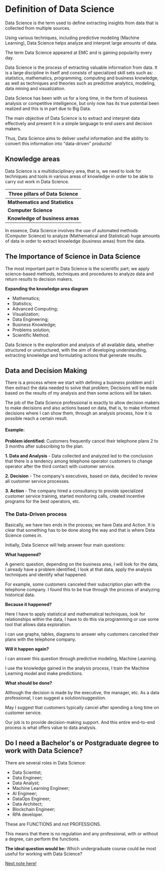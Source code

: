 # Definition of Data Science

Data Science is the term used to define extracting insights from data that is collected from multiple sources.

Using various techniques, including predictive modeling (Machine Learning), Data Science helps analyze and interpret large amounts of data.

The term Data Science appeared at EMC and is gaining popularity every day.

Data Science is the process of extracting valuable information from data. It is a large discipline in itself and consists of specialized skill sets such as: statistics, mathematics, programming, computing and business knowledge, as well as techniques and theories such as predictive analytics, modeling, data mining and visualization.

Data Science has been with us for a long time, in the form of business analysis or competitive intelligence, but only now has its true potential been realized and this is in part due to Big Data.

The main objective of Data Science is to extract and interpret data effectively and present it in a simple language to end users and decision makers.

Thus, Data Science aims to deliver useful information and the ability to convert this information into "data-driven" products!

## Knowledge areas

Data Science is a multidisciplinary area, that is, we need to look for techniques and tools in various areas of knowledge in order to be able to carry out work in Data Science.

| Three pillars of Data Science |
|-------------------------------|
| **Mathematics and Statistics** | Mathematics and Statistics provide techniques and procedures for calculation, analysis, correlation, transformation, cleaning and interpretation of data. |
| **Computer Science** | Computer Science provides the tools used in the analysis process, such as computer programming, parallel storage and processing, and optimization of the execution time of analysis processes. |
| **Knowledge of business areas** | The objective of Data Science is to solve business problems and domain knowledge (business area) is essential to know how to interpret data and the results of the analysis process. |

In essence, Data Science involves the use of automated methods (Computer Science) to analyze (Mathematical and Statistical) huge amounts of data in order to extract knowledge (business areas) from the data.

## The Importance of Science in Data Science

The most important part in Data Science is the scientific part; we apply science-based methods, techniques and procedures to analyze data and return results to decision makers.

**Expanding the knowledge area diagram**

- Mathematics;
- Statistics;
- Advanced Computing;
- Visualization;
- Data Engineering;
- Business Knowledge;
- Problems solution;
- Scientific Method.

Data Science is the exploration and analysis of all available data, whether structured or unstructured, with the aim of developing understanding, extracting knowledge and formulating actions that generate results.

## Data and Decision Making

There is a process where we start with defining a business problem and I then extract the data needed to solve that problem; Decisions will be made based on the results of my analysis and then some actions will be taken.

The job of the Data Science professional is exactly to allow decision makers to make decisions and also actions based on data, that is, to make informed decisions where I can show them, through an analysis process, how it is possible reach a certain result.

#### Example:

**Problem identified:** Customers frequently cancel their telephone plans 2 to 3 months after subscribing to the plan.

**1. Data and Analysis** - Data collected and analyzed led to the conclusion that there is a tendency among telephone operator customers to change operator after the third contact with customer service.

**2. Decision** - The company's executives, based on data, decided to review all customer service processes.

**3. Action** - The company hired a consultancy to provide specialized customer service training, started monitoring calls, created incentive programs for the best operators, etc.

### The Data-Driven process

Basically, we have two ends in the process; we have Data and Action. It is clear that something has to be done along the way and that is where Data Science comes in.

Initially, Data Science will help answer four main questions:

**What happened?**

A generic question, depending on the business area, I will look for the data, I already have a problem identified, I look at that data, apply the analysis techniques and identify what happened.

For example, some customers canceled their subscription plan with the telephone company. I found this to be true through the process of analyzing historical data.

**Because it happened?**

Here I have to apply statistical and mathematical techniques, look for relationships within the data, I have to do this via programming or use some tool that allows data exploration.

I can use graphs, tables, diagrams to answer why customers canceled their plans with the telephone company.

**Will it happen again?**

I can answer this question through predictive modeling, Machine Learning.

I use the knowledge gained in the analysis process, I train the Machine Learning model and make predictions.

**What should be done?**

Although the decision is made by the executive, the manager, etc. As a data professional, I can suggest a solution/suggestion.

May I suggest that customers typically cancel after spending a long time on customer service.

Our job is to provide decision-making support. And this entire end-to-end process is what offers value to data analysis.

## Do I need a Bachelor's or Postgraduate degree to work with Data Science?

There are several roles in Data Science:

- Data Scientist;
- Data Engineer;
- Data Analyst;
- Machine Learning Engineer;
- AI Engineer;
- DataOps Engineer;
- Data Architect;
- Blockchain Engineer;
- RPA developer.

These are FUNCTIONS and not PROFESSIONS.

This means that there is no regulation and any professional, with or without a degree, can perform the functions.

**The ideal question would be:** Which undergraduate course could be most useful for working with Data Science?

[Next note here!](https://github.com/fernandakflima/data-science/blob/main/data-science/data-science-and-big-data.md)